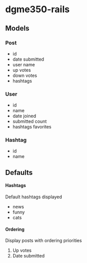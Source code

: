 dgme350-rails
=============

## Models

### Post

- id
- date submitted
- user name
- up votes
- down votes
- hashtags


### User

- id
- name
- date joined
- submitted count
- hashtags favorites


### Hashtag

- id
- name


## Defaults

#### Hashtags

Default hashtags displayed 
- news
- funny
- cats


#### Ordering

Display posts with ordering priorities

1. Up votes
2. Date submitted